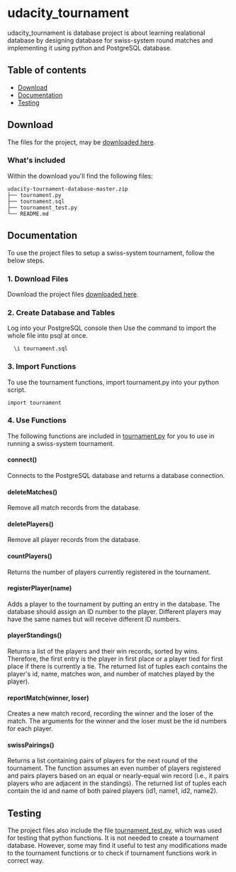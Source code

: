 # udacity_tournament

udacity_tournament is database project is about learning realational database by designing database for swiss-system round matches 
and implementing it using python and PostgreSQL database.
## Table of contents

- [Download](#download)
- [Documentation](#documentation)
- [Testing](#testing)

## Download

The files for the project, may be [downloaded here](https://github.com/raymondjo/udacity_tournament/archive/master.zip).

### What's included

Within the download you'll find the following files:

```
udacity-tournament-database-master.zip
├── tournament.py
├── tournament.sql
├── tournament_test.py
└── README.md
```

## Documentation

To use the project files to setup a swiss-system tournament, follow the below steps. 

### 1. Download Files

Download the project files  [downloaded here](https://github.com/raymondjo/udacity_tournament/archive/master.zip).

### 2. Create Database and Tables
 Log into your PostgreSQL console then  Use the command to import the whole file into psql at once.
```
  \i tournament.sql
```

### 3. Import Functions

To use the tournament functions, import tournament.py into your python script.

```
import tournament

```

### 4. Use Functions 

The following functions are included in [tournament.py](https://github.com/raymondjo/udacity_tournament/blob/master/tournament.py) for you to use in running a swiss-system tournament.

#### connect()
Connects to the PostgreSQL database and returns a database connection.

#### deleteMatches()
Remove all match records from the database.

#### deletePlayers()
Remove all player records from the database.

#### countPlayers()
Returns the number of players currently registered in the tournament.

#### registerPlayer(name)
Adds a player to the tournament by putting an entry in the database. The database should assign an ID number to the player. Different players may have the same names but will receive different ID numbers.

#### playerStandings()
Returns a list of the players and their win records, sorted by wins. Therefore, the first entry is the player in first place or a player tied for first place if there is currently a tie. The returned list of tuples each contains the player's id, name, matches won, and number of matches played by the player).

#### reportMatch(winner, loser)
Creates a new match record, recording the winner and the loser of the match. The arguments for the winner and the loser must be the id numbers for each player.  

#### swissPairings()
Returns a list containing pairs of players for the next round of the tournament. The function assumes an even number of players registered and pairs players based on an equal or nearly-equal win record (i.e., it pairs players who are adjacent in the standings). The returned list of tuples each contain the id and name of both paired players (id1, name1, id2, name2).

## Testing

The project files also include the file [tournament_test.py](https://github.com/raymondjo/udacity_tournament/blob/master/tournament_test.py),
 which was used for testing that python functions. It is not needed to create a tournament database. 
 However, some may find it useful to test any modifications made to the tournament functions or to check if tournament functions work in correct way. 
